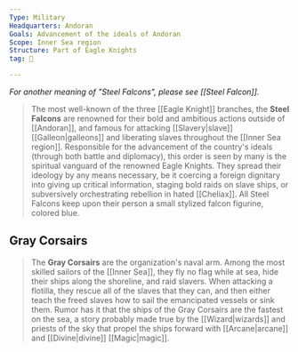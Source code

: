 ```yaml
---
Type: Military
Headquarters: Andoran
Goals: Advancement of the ideals of Andoran
Scope: Inner Sea region
Structure: Part of Eagle Knights
tag: 👥

---
```


*For another meaning of "Steel Falcons", please see [[Steel Falcon]].*
> The most well-known of the three [[Eagle Knight]] branches, the **Steel Falcons** are renowned for their bold and ambitious actions outside of [[Andoran]], and famous for attacking [[Slavery|slave]] [[Galleon|galleons]] and liberating slaves throughout the [[Inner Sea region]]. Responsible for the advancement of the country's ideals (through both battle and diplomacy), this order is seen by many is the spiritual vanguard of the renowned Eagle Knights. They spread their ideology by any means necessary, be it coercing a foreign dignitary into giving up critical information, staging bold raids on slave ships, or subversively orchestrating rebellion in hated [[Cheliax]].
> All Steel Falcons keep upon their person a small stylized falcon figurine, colored blue.


## Gray Corsairs

> The **Gray Corsairs** are the organization's naval arm. Among the most skilled sailors of the [[Inner Sea]], they fly no flag while at sea, hide their ships along the shoreline, and raid slavers. When attacking a flotilla, they rescue all of the slaves that they can, and then either teach the freed slaves how to sail the emancipated vessels or sink them. Rumor has it that the ships of the Gray Corsairs are the fastest on the sea, a story probably made true by the [[Wizard|wizards]] and priests of the sky that propel the ships forward with [[Arcane|arcane]] and [[Divine|divine]] [[Magic|magic]].







